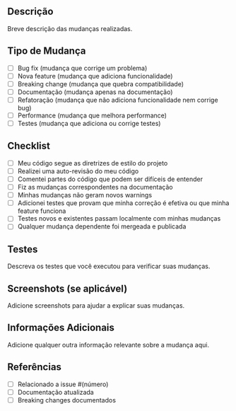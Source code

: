 ## Descrição
Breve descrição das mudanças realizadas.

## Tipo de Mudança
- [ ] Bug fix (mudança que corrige um problema)
- [ ] Nova feature (mudança que adiciona funcionalidade)
- [ ] Breaking change (mudança que quebra compatibilidade)
- [ ] Documentação (mudança apenas na documentação)
- [ ] Refatoração (mudança que não adiciona funcionalidade nem corrige bug)
- [ ] Performance (mudança que melhora performance)
- [ ] Testes (mudança que adiciona ou corrige testes)

## Checklist
- [ ] Meu código segue as diretrizes de estilo do projeto
- [ ] Realizei uma auto-revisão do meu código
- [ ] Comentei partes do código que podem ser difíceis de entender
- [ ] Fiz as mudanças correspondentes na documentação
- [ ] Minhas mudanças não geram novos warnings
- [ ] Adicionei testes que provam que minha correção é efetiva ou que minha feature funciona
- [ ] Testes novos e existentes passam localmente com minhas mudanças
- [ ] Qualquer mudança dependente foi mergeada e publicada

## Testes
Descreva os testes que você executou para verificar suas mudanças.

## Screenshots (se aplicável)
Adicione screenshots para ajudar a explicar suas mudanças.

## Informações Adicionais
Adicione qualquer outra informação relevante sobre a mudança aqui.

## Referências
- [ ] Relacionado a issue #(número)
- [ ] Documentação atualizada
- [ ] Breaking changes documentados
